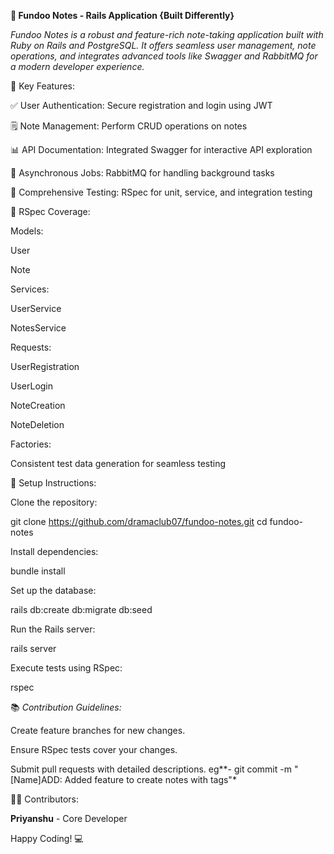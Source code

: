 **📝 Fundoo Notes - Rails Application {Built Differently}**

*Fundoo Notes is a robust and feature-rich note-taking application built with Ruby on Rails and PostgreSQL. It offers seamless user management, note operations, and integrates advanced tools like Swagger and RabbitMQ for a modern developer experience.*

📌 Key Features:

✅ User Authentication: Secure registration and login using JWT

🗒️ Note Management: Perform CRUD operations on notes

📊 API Documentation: Integrated Swagger for interactive API exploration

🐇 Asynchronous Jobs: RabbitMQ for handling background tasks

🧪 Comprehensive Testing: RSpec for unit, service, and integration testing

🧪 RSpec Coverage:

Models:

User

Note

Services:

UserService

NotesService

Requests:

UserRegistration

UserLogin

NoteCreation

NoteDeletion

Factories:

Consistent test data generation for seamless testing

🚀 Setup Instructions:

Clone the repository:

git clone https://github.com/dramaclub07/fundoo-notes.git
cd fundoo-notes

Install dependencies:

bundle install

Set up the database:

rails db:create db:migrate db:seed

Run the Rails server:

rails server

Execute tests using RSpec:

rspec

📚 *Contribution Guidelines:*

Create feature branches for new changes.

Ensure RSpec tests cover your changes.

Submit pull requests with detailed descriptions.
  eg**- git commit -m "[Name]ADD: Added feature to create notes with tags"*

👨‍💻 Contributors:

**Priyanshu** - Core Developer

Happy Coding! 💻

